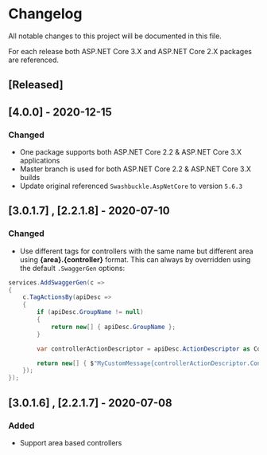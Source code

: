 # Changelog

All notable changes to this project will be documented in this file.

For each release both ASP.NET Core 3.X and ASP.NET Core 2.X packages are referenced.

## [Released]

## [4.0.0] - 2020-12-15

### Changed

- One package supports both ASP.NET Core 2.2 & ASP.NET Core 3.X applications
- Master branch is used for both ASP.NET Core 2.2 & ASP.NET Core 3.X builds
- Update original referenced `Swashbuckle.AspNetCore` to version `5.6.3`

## [3.0.1.7] , [2.2.1.8] - 2020-07-10

### Changed

- Use different tags for controllers with the same name but different area using **{area}.{controller}** format. This can always by overridden using the default `.SwaggerGen` options:

```csharp
services.AddSwaggerGen(c =>
{
    c.TagActionsBy(apiDesc =>
    {
        if (apiDesc.GroupName != null)
        {
            return new[] { apiDesc.GroupName };
        }

        var controllerActionDescriptor = apiDesc.ActionDescriptor as ControllerActionDescriptor;

        return new[] { $"MyCustomMessage{controllerActionDescriptor.ControllerName}" };
    });
});
```

## [3.0.1.6] , [2.2.1.7] - 2020-07-08

### Added

- Support area based controllers
